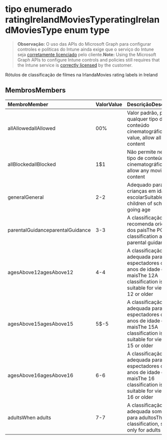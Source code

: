 # <a name="ratingirelandmoviestype-enum-type"></a><span data-ttu-id="33055-101">tipo enumerado ratingIrelandMoviesType</span><span class="sxs-lookup"><span data-stu-id="33055-101">ratingIrelandMoviesType enum type</span></span>

> <span data-ttu-id="33055-102">**Observação:** O uso das APIs do Microsoft Graph para configurar controles e políticas do Intune ainda exige que o serviço do Intune seja [corretamente licenciado](https://go.microsoft.com/fwlink/?linkid=839381) pelo cliente.</span><span class="sxs-lookup"><span data-stu-id="33055-102">**Note:** Using the Microsoft Graph APIs to configure Intune controls and policies still requires that the Intune service is [correctly licensed](https://go.microsoft.com/fwlink/?linkid=839381) by the customer.</span></span>

<span data-ttu-id="33055-103">Rótulos de classificação de filmes na Irlanda</span><span class="sxs-lookup"><span data-stu-id="33055-103">Movies rating labels in Ireland</span></span>
## <a name="members"></a><span data-ttu-id="33055-104">Membros</span><span class="sxs-lookup"><span data-stu-id="33055-104">Members</span></span>
|<span data-ttu-id="33055-105">Membro</span><span class="sxs-lookup"><span data-stu-id="33055-105">Member</span></span>|<span data-ttu-id="33055-106">Valor</span><span class="sxs-lookup"><span data-stu-id="33055-106">Value</span></span>|<span data-ttu-id="33055-107">Descrição</span><span class="sxs-lookup"><span data-stu-id="33055-107">Description</span></span>|
|:---|:---|:---|
|<span data-ttu-id="33055-108">allAllowed</span><span class="sxs-lookup"><span data-stu-id="33055-108">allAllowed</span></span>|<span data-ttu-id="33055-109">0</span><span class="sxs-lookup"><span data-stu-id="33055-109">0%</span></span>|<span data-ttu-id="33055-110">Valor padrão, permite qualquer tipo de conteúdo cinematográfico</span><span class="sxs-lookup"><span data-stu-id="33055-110">Default value, allow all movies content</span></span>|
|<span data-ttu-id="33055-111">allBlocked</span><span class="sxs-lookup"><span data-stu-id="33055-111">allBlocked</span></span>|<span data-ttu-id="33055-112">1</span><span class="sxs-lookup"><span data-stu-id="33055-112">$1</span></span>|<span data-ttu-id="33055-113">Não permite nenhum tipo de conteúdo cinematográfico</span><span class="sxs-lookup"><span data-stu-id="33055-113">Do not allow any movies content</span></span>|
|<span data-ttu-id="33055-114">general</span><span class="sxs-lookup"><span data-stu-id="33055-114">General</span></span>|<span data-ttu-id="33055-115">2</span><span class="sxs-lookup"><span data-stu-id="33055-115">-2</span></span>|<span data-ttu-id="33055-116">Adequado para crianças em idade escolar</span><span class="sxs-lookup"><span data-stu-id="33055-116">Suitable for children of school going age</span></span>|
|<span data-ttu-id="33055-117">parentalGuidance</span><span class="sxs-lookup"><span data-stu-id="33055-117">parentalGuidance</span></span>|<span data-ttu-id="33055-118">3</span><span class="sxs-lookup"><span data-stu-id="33055-118">-3</span></span>|<span data-ttu-id="33055-119">A classificação PG recomenda orientação dos pais</span><span class="sxs-lookup"><span data-stu-id="33055-119">The PG classification advises parental guidance</span></span>|
|<span data-ttu-id="33055-120">agesAbove12</span><span class="sxs-lookup"><span data-stu-id="33055-120">agesAbove12</span></span>|<span data-ttu-id="33055-121">4</span><span class="sxs-lookup"><span data-stu-id="33055-121">-4</span></span>|<span data-ttu-id="33055-122">A classificação 12A é adequada para espectadores com 12 anos de idade ou mais</span><span class="sxs-lookup"><span data-stu-id="33055-122">The 12A classification is suitable for viewers of 12 or older</span></span>|
|<span data-ttu-id="33055-123">agesAbove15</span><span class="sxs-lookup"><span data-stu-id="33055-123">agesAbove15</span></span>|<span data-ttu-id="33055-124">5</span><span class="sxs-lookup"><span data-stu-id="33055-124">$-5</span></span>|<span data-ttu-id="33055-125">A classificação 15A é adequada para espectadores com 15 anos de idade ou mais</span><span class="sxs-lookup"><span data-stu-id="33055-125">The 15A classification is suitable for viewers of 15 or older</span></span>|
|<span data-ttu-id="33055-126">agesAbove16</span><span class="sxs-lookup"><span data-stu-id="33055-126">agesAbove16</span></span>|<span data-ttu-id="33055-127">6</span><span class="sxs-lookup"><span data-stu-id="33055-127">-6</span></span>|<span data-ttu-id="33055-128">A classificação de 16 é adequada para espectadores com 16 anos de idade ou mais</span><span class="sxs-lookup"><span data-stu-id="33055-128">The 16 classification is suitable for viewers of 16 or older</span></span>|
|<span data-ttu-id="33055-129">adults</span><span class="sxs-lookup"><span data-stu-id="33055-129">When adults</span></span>|<span data-ttu-id="33055-130">7</span><span class="sxs-lookup"><span data-stu-id="33055-130">-7</span></span>|<span data-ttu-id="33055-131">A classificação 18, adequada somente para adultos</span><span class="sxs-lookup"><span data-stu-id="33055-131">The 18 classification, suitable only for adults</span></span>|



